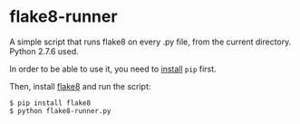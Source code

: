 # flake8-runner
A simple script that runs flake8 on every .py file, from the current directory.   
Python 2.7.6 used.

In order to be able to use it, you need to [install](https://pip.pypa.io/en/latest/installing.html) `pip` first.  

Then, install [flake8](https://pypi.python.org/pypi/flake8) and run the script:  
```
$ pip install flake8
$ python flake8-runner.py
```

